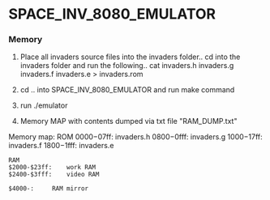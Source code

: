 # SPACE_INV_8080_EMULATOR

### Memory

1. Place all invaders source files into the invaders folder..
cd into the invaders folder and run the following..
cat invaders.h invaders.g invaders.f invaders.e > invaders.rom

2. cd .. into SPACE_INV_8080_EMULATOR and run make command

3. run ./emulator

4. Memory MAP with contents dumped via txt file "RAM_DUMP.txt" 

Memory map:
	ROM
	$0000-$07ff:	invaders.h
	$0800-$0fff:	invaders.g
	$1000-$17ff:	invaders.f
	$1800-$1fff:	invaders.e
	
	RAM
	$2000-$23ff:	work RAM
	$2400-$3fff:	video RAM
	
	$4000-:		RAM mirror
